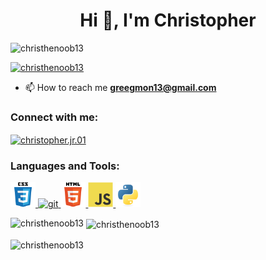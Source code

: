 <h1 align="center">Hi 👋, I'm Christopher</h1>
<p align="left"> <img src="https://komarev.com/ghpvc/?username=christhenoob13&label=Profile%20views&color=0e75b6&style=flat" alt="christhenoob13" /> </p>

<p align="left"> <a href="https://github.com/ryo-ma/github-profile-trophy"><img src="https://github-profile-trophy.vercel.app/?username=christhenoob13" alt="christhenoob13" /></a> </p>

- 📫 How to reach me **greegmon13@gmail.com**

<h3 align="left">Connect with me:</h3>
<p align="left">
<a href="https://fb.com/christopher.jr.01" target="blank"><img align="center" src="https://raw.githubusercontent.com/rahuldkjain/github-profile-readme-generator/master/src/images/icons/Social/facebook.svg" alt="christopher.jr.01" height="30" width="40" /></a>
</p>

<h3 align="left">Languages and Tools:</h3>
<p align="left"> <a href="https://www.w3schools.com/css/" target="_blank" rel="noreferrer"> <img src="https://raw.githubusercontent.com/devicons/devicon/master/icons/css3/css3-original-wordmark.svg" alt="css3" width="40" height="40"/> </a> <a href="https://git-scm.com/" target="_blank" rel="noreferrer"> <img src="https://www.vectorlogo.zone/logos/git-scm/git-scm-icon.svg" alt="git" width="40" height="40"/> </a> <a href="https://www.w3.org/html/" target="_blank" rel="noreferrer"> <img src="https://raw.githubusercontent.com/devicons/devicon/master/icons/html5/html5-original-wordmark.svg" alt="html5" width="40" height="40"/> </a> <a href="https://developer.mozilla.org/en-US/docs/Web/JavaScript" target="_blank" rel="noreferrer"> <img src="https://raw.githubusercontent.com/devicons/devicon/master/icons/javascript/javascript-original.svg" alt="javascript" width="40" height="40"/> </a> <a href="https://www.python.org" target="_blank" rel="noreferrer"> <img src="https://raw.githubusercontent.com/devicons/devicon/master/icons/python/python-original.svg" alt="python" width="40" height="40"/> </a> </p>

<p><img align="left" src="https://github-readme-stats.vercel.app/api/top-langs?username=christhenoob13&show_icons=true&locale=en&layout=compact" alt="christhenoob13" /></p>

<p>&nbsp;<img align="center" src="https://github-readme-stats.vercel.app/api?username=christhenoob13&show_icons=true&locale=en" alt="christhenoob13" /></p>

<p><img align="center" src="https://github-readme-streak-stats.herokuapp.com/?user=christhenoob13&" alt="christhenoob13" /></p>
